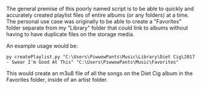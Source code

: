 The general premise of this poorly named script is to be able to quickly and accurately created playlist files of entire albums (or any folders) at a time. The personal use case was originally to be able to create a "Favorites" folder separate from my "Library" folder that could link to albums without having to have duplicate files on the storage media.

An example usage would be:

	py createPlaylist.py "C:\Users\PiwwowPants\Music\Library\Diet Cig\2017 - Swear I'm Good At This" "C:\Users\PiwwowPants\Music\Favorites"

This would create an m3u8 file of all the songs on the Diet Cig album in the Favorites folder, inside of an artist folder.

